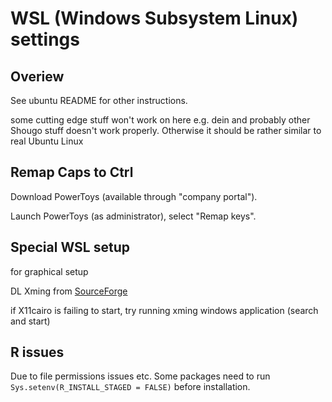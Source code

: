 # WSL (Windows Subsystem Linux) settings

## Overiew

See ubuntu README for other instructions.

some cutting edge stuff won't work on here e.g. dein and probably other Shougo stuff doesn't work properly. Otherwise it should be rather similar to real Ubuntu Linux

## Remap Caps to Ctrl

Download PowerToys (available through "company portal").

Launch PowerToys (as administrator), select "Remap keys".

## Special WSL setup

for graphical setup

DL Xming from [SourceForge](https://sourceforge.net/projects/xming/)

if X11cairo is failing to start, try running xming windows application (search and start)

## R issues

Due to file permissions issues etc.
Some packages need to run `Sys.setenv(R_INSTALL_STAGED = FALSE)` before installation.
